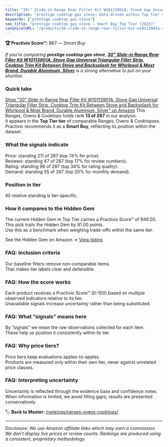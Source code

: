 ```yaml
---
title: "30\" Slide-in Range Rear Filler Kit W10113901A, Stove Gap Universal Triangular Filler Strip, Cooktop Trim Kit Between Stove and Backsplash for Whirlpool & Most Brand, Durable Aluminum, Silver"
description: "prestige cooktop gas stove: Data-driven within Top Tier ranking using the Practivio Score™. Positioned by quality, value, demand, findability, momentum."
keywords: ["prestige cooktop gas stove"]
seo_title: "prestige cooktop gas stove — Smart Buy Top Tier (2025)"
canonicalURL: "/products/30-slide-in-range-rear-filler-kit-w10113901a-stove-gap-universal-triangular-filler-strip-cooktop-trim-kit-between-stove-and-backsplash-for-whirlpool-most-brand-durable-aluminum-silver-B0BR48QQRL/"
---
```


**🏆 Practivio Score™:** 867 — _Smart Buy_


*If you're comparing **prestige cooktop gas stove**, **[30" Slide-in Range Rear Filler Kit W10113901A, Stove Gap Universal Triangular Filler Strip, Cooktop Trim Kit Between Stove and Backsplash for Whirlpool & Most Brand, Durable Aluminum, Silver](https://www.amazon.com/dp/B0BR48QQRL?tag=practivio-20)** is a strong alternative to put on your shortlist.*
### Quick take
[Shop “30" Slide-in Range Rear Filler Kit W10113901A, Stove Gap Universal Triangular Filler Strip, Cooktop Trim Kit Between Stove and Backsplash for Whirlpool & Most Brand, Durable Aluminum, Silver” on Amazon](https://www.amazon.com/dp/B0BR48QQRL?tag=practivio-20)
This Ranges, Ovens & Cooktops holds rank **13 of 287** in our analysis.  
It appears in the **Top Tier tier** of comparable Ranges, Ovens & Cooktopses.  
Practivio recommends it as a **Smart Buy**, reflecting its position within the dataset.

### What the signals indicate
Price: standing 211 of 287 (top 74% for price).  
Reviews: standing 47 of 287 (top 17% for review numbers).  
Rating: standing 96 of 287 (top 34% for rating quality).  
Demand: standing 55 of 287 (top 20% for monthly demand).

### Position in tier
All relative standing is tier-specific.

### How it compares to the Hidden Gem
The current Hidden Gem in Top Tier carries a Practivio Score™ of 948.00.  
This pick trails the Hidden Gem by 81.00 points.  
Use this as a benchmark when weighing trade-offs within the same tier.  

See the Hidden Gem on Amazon → [View listing](https://www.amazon.com/dp/B0002YTM0I?tag=practivio-20)

### FAQ: Inclusion criteria
Our baseline filters remove non-comparable items.  
That makes tier labels clear and defensible.

### FAQ: How the score works
Each product receives a Practivio Score™ (0–100) based on multiple observed indicators relative to its tier.  
Unavailable signals increase uncertainty rather than being substituted.

### FAQ: What “signals” means here
By “signals” we mean the raw observations collected for each item.  
These help us position it consistently within its tier.

### FAQ: Why price tiers?
Price tiers keep evaluations apples-to-apples.  
Products are measured only within their own tier, never against unrelated price classes.

### FAQ: Interpreting uncertainty
Uncertainty is reflected through the evidence base and confidence notes.  
When information is limited, we avoid filling gaps; results are presented conservatively.


🏷️ **Back to Master:** [/rankings/ranges-ovens-cooktops/](/rankings/ranges-ovens-cooktops/)

---
_Disclosure: We use Amazon affiliate links which may earn a commission. We don’t display live prices or review counts. Rankings are produced using a consistent, proprietary methodology._
